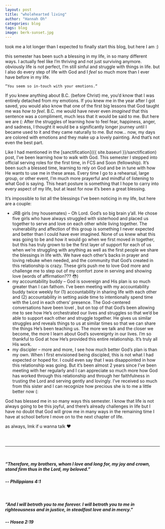 ```yaml
---
layout: post
title: "wholehearted living"
author: "Hannah Oh"
categories: blog
tags: blog
image: berk-sunset.jpg
---
```


took me a lot longer than I expected to finally start this blog, but here I
am :)

this semester has been such a blessing in my life, in so many different ways.
I actually feel like I’m thriving and not just surviving anymore. obviously
life is not perfect, I’m still sinful and struggle with things in life. but I
also do every step of life with God and I *feel* so much more than I ever
have before in my life.

```
“You seem so in-touch with your emotions.“
```

If you knew anything about B.C. (before Christ) me, you’d know that I was
entirely detached from my emotions. If you knew me in the year after I got
saved, you would also know that one of the first big lessons that God taught
me was *how to feel*. B.C. me would have never even *imagined* that this
sentence was a compliment, much less that it would be said to me. But here we
are (: After the struggles of learning how to feel fear, happiness, anger,
and sadness, I thought it would be a significantly longer journey until I
became used to it and they came naturally to me. But now… now, my days are
colored with emotions and they make up a lovely painting. And that’s not even
the best part.

Like I had mentioned in the [sanctification]({{ site.baseurl }}/sanctification) post, I’ve been learning
how to walk with God. This semester I stepped into official serving roles for
the first time, in FCS and Soon (fellowship). It’s been such a blessed time,
learning to rely on God and be in tune with how He wants to use me in these
areas. Every time I go to a rehearsal, large group, or other event, I’m much
more prayerful and mindful of listening to what God is saying. This heart
posture is something that I hope to carry into every aspect of my life, but
at least for now it’s been a great blessing.

It’s impossible to list all the blessings I’ve been noticing in my life, but
here are a couple:

* JRB girls (my housemates) – Oh Lord. God’s so big brain y’all. He chose
five girls who have always struggled with sisterhood and placed us together
to serve and love on each other while living together. The vulnerability and
affection of this group is something I never expected and better than I could
have ever imagined. None of us knew what this was going to be and how it
would go when we first moved in together, but this has truly grown to be the
first layer of support for each of us when we’re struggling with anything as
well as the first people we share the blessings in life with. We have each
other’s backs in prayer and loving rebuke when needed, and the community that
God’s created in this relationship is crazy. These girls push me to love God
more and challenge me to step out of my comfort zone in serving and showing
love (words of affirmation??? 😳)
* my accountability buddy – God is sovereign and His plan is so much greater
than I can fathom. I’ve been meeting with my accountability buddy twice
weekly for (1) accountability in sharing life with each other and (2)
accountability in setting aside time to intentionally spend time with the
Lord in each others’ presence. The God-centered conversations have been lovel
, but on top of that God’s been allowing me to see how He’s orchestrated our
lives and struggles so that we’d be able to support each other and struggle
together. He gives us similar struggles and reveals things to us at similar
times so that we can share the things He’s been teaching us. The more we talk
and the closer we become, the more I learn about God’s sovereignty in our
lives. I’m so thankful to God at how He’s provided this entire relationship.
It’s truly all His work.
* my discipler – more and more, I see how much better God’s plan is than my
own. When I first envisioned being discipled, this is not what I had expected
or hoped for. I could even say that I was disappointed in how this
relationship was going. But it’s been almost 2 years since I’ve been meeting
with her regularly and I can appreciate so much more how God has worked
through this relationship and through her faithfulness in trusting the Lord
and serving gently and lovingly. I’ve received so much from this sister and I
can recognize how precious she is to me a little better now (:

God has blessed me in so many ways this semester. I know that life is not
always going to be this joyful, and there’s already challenges in life but I
have no doubt that God will grow me in many ways in the remaining time I have
at school before I move on to the next chapter of life.

as always, lmk if u wanna talk ❤

` `  
` `  

---

` `  

##### “Therefore, my brothers, whom I love and long for, my joy and crown, stand firm thus in the Lord, my beloved.”
##### -- Philippians 4:1
` `  
##### “And I will betroth you to me forever. I will betroth you to me in righteousness and in justice, in steadfast love and in mercy.” 
##### -- Hosea 2:19
